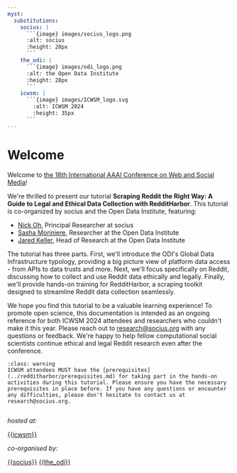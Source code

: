 ```yaml
---
myst:
  substitutions:
    socius: |
      ```{image} images/socius_logo.png
      :alt: socius
      :height: 28px
      ```
    the_odi: |
      ```{image} images/odi_logo.png
      :alt: the Open Data Institute
      :height: 28px
      ```
    icwsm: |
      ```{image} images/ICWSM_logo.svg
        :alt: ICWSM 2024
        :height: 35px
      ```
---
```


# Welcome 

Welcome to [the 18th International AAAI Conference on Web and Social Media](https://icwsm.org/2024/index.html/)! 

We're thrilled to present our tutorial **Scraping Reddit the Right Way: A Guide to Legal and Ethical Data Collection with RedditHarbor**. This tutorial is co-organized by socius and the Open Data Institute, featuring:

- [Nick Oh](https://nick-sh-oh.github.io/), Principal Researcher at socius  
- [Sasha Moriniere](https://theodi.org/profile/sasha-moriniere/), Researcher at the Open Data Institute
- [Jared Keller](https://theodi.org/profile/jared-robert-keller/), Head of Research at the Open Data Institute

The tutorial has three parts. First, we'll introduce the ODI's Global Data Infrastructure typology, providing a big picture view of platform data access - from APIs to data trusts and more. Next, we'll focus specifically on Reddit, discussing how to collect and use Reddit data ethically and legally. Finally, we'll provide hands-on training for RedditHarbor, a scraping toolkit designed to streamline Reddit data collection seamlessly. 

We hope you find this tutorial to be a valuable learning experience! To promote open science, this documentation is intended as an ongoing reference for both ICWSM 2024 attendees and researchers who couldn't make it this year. Please reach out to research@socius.org with any questions or feedback. We're happy to help fellow computational social scientists continue ethical and legal Reddit research even after the conference.

```{admonition} For ICWSM 2024 attendees 
:class: warning 
ICWSM attendees MUST have the [prerequisites](../redditharbor/prerequisites.md) for taking part in the hands-on activities during this tutorial. Please ensure you have the necessary prerequisites in place before. If you have any questions or encounter any difficulties, please don't hesitate to contact us at research@socius.org.
```

```{tableofcontents}
```

*hosted at:*

[{{icwsm}}](https://icwsm.org/2024/)

*co-organised by:*

[{{socius}}](https://socius.org/) [{{the_odi}}](https://theodi.org/)